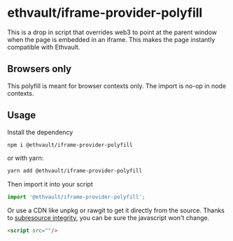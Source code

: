 # ethvault/iframe-provider-polyfill

This is a drop in script that overrides web3 to point at the parent window when the page is embedded in an iframe.
This makes the page instantly compatible with Ethvault.


## Browsers only

This polyfill is meant for browser contexts only. 
The import is no-op in node contexts.

## Usage

Install the dependency

```bash
npm i @ethvault/iframe-provider-polyfill
```

or with yarn:

```bash
yarn add @ethvault/iframe-provider-polyfill
```

Then import it into your script

```typescript
import '@ethvault/iframe-provider-polyfill';
```

Or use a CDN like unpkg or rawgit to get it directly from the source. Thanks to 
[subresource integrity](https://developer.mozilla.org/en-US/docs/Web/Security/Subresource_Integrity), you can be sure 
the javascript won't change.

```html
<script src=""/>
```